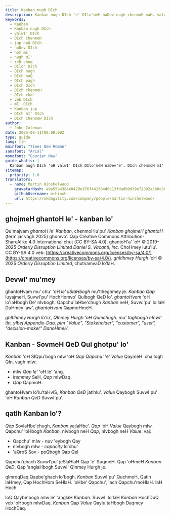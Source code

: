```yaml
---
title: Kanban nugh DIch
description: Kanban nugh DIch 'e' DIlo'meH naDev nugh chenmoH maH. valwI' DIch chenmoH 'e' naDev. jup maH DIch chenmoH 'e' nugh naDev. DIlo'meH mI' nugh chenmoH DIch. DIch chenmoH 'e' nugh DIch chenmoH maH. DIch chenmoH 'e' DIch chenmoH maH.
keywords:
  - Kanban
  - Kanban nugh DIch
  - valwI' DIch
  - DIch chenmoH
  - jup naQ DIch
  - naDev DIch
  - nom mI'
  - nugh mI'
  - reD choq
  - DIlo' DIch
  - DIch nugh
  - DIch naQ
  - DIch pagh
  - DIch DIch
  - DIch chenmoH
  - DIch cha'
  - veb DIch
  - mI' DIch
  - Kanban jup
  - DIch mI' DIch
  - DIch chenmoH DIch
author:
  - John Coleman
date: 2025-06-11T09:00:00Z
type: guide
lang: tlh
mainfont: "Times New Roman"
sansfont: "Arial"
monofont: "Courier New"
guide_whatis: |
  Kanban nugh DIch 'oH valwI' DIch DIlo'meH naDev'e'. DIch chenmoH mI' DIch 'e' DIch. Kanban nugh chenmoH DIch mI' DIch 'e' chenmoH. Hoch maH DIch chenmoH 'e' DIch. DIch chenmoH 'e' nugh DIch chenmoH maH 'e' DIch.
sitemap:
  priority: 1.0
translators:
  - name: Martin Hinshelwood
    gravatarHash: a9a55b4384e0420e376f441384d0c13fdadb9d39e72892ac60c3e89c3079d10d
    githubUsername: mrhinsh
    url: https://nkdagility.com/company/people/martin-hinshelwood/
---
```


## ghojmeH ghantoH le' - kanban lo'

Qu'majvam _ghantoH le'_ _Kanban_, chenmoHlu'pu' _Kanban ghojmeH ghantoH_ (tera' jar vagh 2025) ghomvo'. Qap Creative Commons Attribution-ShareAlike 4.0 International chut (CC BY-SA 4.0). ghantoH'a' 'oH © 2019–2025 _Orderly Disruption Limited_ _Daniel S. Vacanti, Inc._ ChoHmey lutu'lu'. CC BY-SA 4.0 veb: [https://creativecommons.org/licenses/by-sa/4.0/](https://creativecommons.org/licenses/by-sa/4.0/). _ghItlhmey Hurgh_ 'oH © 2025 _Orderly Disruption Limited_, chutvamvaD lo'laH.

## DevwI' mu'mey

ghantoHvam mu' chu' 'oH _le'_ _lISlaHbogh_ mu'tlheghmey je. _Kanban_ _Qap_ luyajmeH, SuvwI'pu' HochHomvo' Qulbogh QeD lo'. _ghantoHvam_ 'oH lo'laHbogh De' nIvbogh. Qapchu'laHbe'chugh _Kanban_ neH, SuvwI'pu' lo'laH DuHmey law', _ghantoHvam_ QapmoHmeH.

_ghItlhmey Hurgh lo'lu', QInmey Hurgh 'oH Qumchugh. mu' taghbogh nInwI' tIn, yIbej Appendix-Daq. pIm "Value", "Stakeholder", "customer", "user", "decision-maker" DanoHmeH._

## Kanban - SovmeH QeD Qul ghotpu' lo'

_Kanban_ 'oH SIQpu'bogh mIw 'oH _Qap_ _Qapchu'_ 'e' _Value_ QaymeH. cha'logh QIn, vagh mIw:

- mIw _Qap_ _le'_ 'oH le' 'ang.
- _Itemmey_ SeH, _Qap_ mIwDaq.
- _Qap_ QapmoH.

ghantoHvam lo'lu'taHvIS, _Kanban QeD_ jatlhlu'. _Value_ Qaybogh SuvwI'pu' 'oH _Kanban QeD_ SuvwI'pu'.

## qatlh Kanban lo'?

_Qap_ SovlaHbe'chugh, _Kanban_ yajlaHbe'. _Qap_ 'oH _Value_ Qaybogh mIw. Qapchu' 'oHbogh _Kanban_, nIvbogh neH _Qap_, nIvbogh neH _Value_. vaj:

- Qapchu' mIw - nuv 'eybogh Qay
- nIvbogh mIw - _capacity_ lo'chu'
- 'aQroS Sov - poQbogh Qap Qel

Qapchu'ghach SuvwI'pu' jeSlaHlaH Qap 'e' SuqmeH. Qap 'oHmeH _Kanban QeD_, Qap 'anglaHbogh SuvwI' QInmey Hurgh je.

qImroqDaq Qapbe'ghach lo'bogh, _Kanban_ SuvwI'pu' QuchmoH, Qatlh laHmey, Qap HochHom SeHlaH. 'oHbe' Qapchu', 'ach Qapchu'moHlaH. laH Hoch

loQ Qaybe'bogh mIw le' 'anglaH _Kanban_. SuvwI' lo'laH _Kanban_ HochDuQ veb 'oHbogh mIwDaq. _Kanban_ Qap _Value_ Qaylu'taHbogh Daqmey HochDaq.
